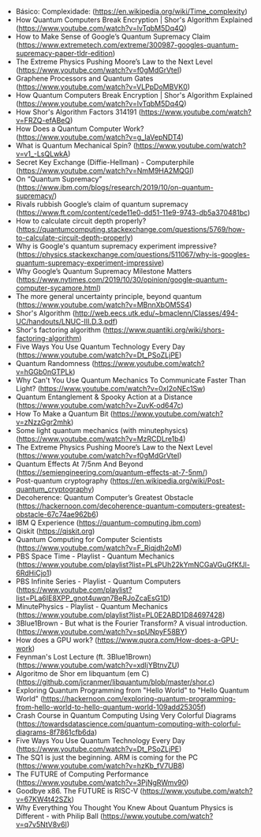 * Básico: Complexidade: (https://en.wikipedia.org/wiki/Time_complexity)
* How Quantum Computers Break Encryption | Shor's Algorithm Explained (https://www.youtube.com/watch?v=lvTqbM5Dq4Q)
* How to Make Sense of Google’s Quantum Supremacy Claim (https://www.extremetech.com/extreme/300987-googles-quantum-supremacy-paper-tldr-edition)
* The Extreme Physics Pushing Moore’s Law to the Next Level (https://www.youtube.com/watch?v=f0gMdGrVteI)
* Graphene Processors and Quantum Gates (https://www.youtube.com/watch?v=VLPpDoMBVK0)
* How Quantum Computers Break Encryption | Shor's Algorithm Explained (https://www.youtube.com/watch?v=lvTqbM5Dq4Q)
* How Shor's Algorithm Factors 314191 (https://www.youtube.com/watch?v=FRZQ-efABeQ)
* How Does a Quantum Computer Work? (https://www.youtube.com/watch?v=g_IaVepNDT4)
* What is Quantum Mechanical Spin? (https://www.youtube.com/watch?v=v1_-LsQLwkA)
* Secret Key Exchange (Diffie-Hellman) - Computerphile (https://www.youtube.com/watch?v=NmM9HA2MQGI)
* On “Quantum Supremacy” (https://www.ibm.com/blogs/research/2019/10/on-quantum-supremacy/)
* Rivals rubbish Google’s claim of quantum supremacy (https://www.ft.com/content/cede11e0-dd51-11e9-9743-db5a370481bc)
* How to calculate circuit depth properly? (https://quantumcomputing.stackexchange.com/questions/5769/how-to-calculate-circuit-depth-properly)
* Why is Google's quantum supremacy experiment impressive? (https://physics.stackexchange.com/questions/511067/why-is-googles-quantum-supremacy-experiment-impressive)
* Why Google’s Quantum Supremacy Milestone Matters (https://www.nytimes.com/2019/10/30/opinion/google-quantum-computer-sycamore.html)
* The more general uncertainty principle, beyond quantum (https://www.youtube.com/watch?v=MBnnXbOM5S4)
* Shor's Algorithm (http://web.eecs.utk.edu/~bmaclenn/Classes/494-UC/handouts/LNUC-III.D.3.pdf)
* Shor's factoring algorithm (https://www.quantiki.org/wiki/shors-factoring-algorithm)
* Five Ways You Use Quantum Technology Every Day (https://www.youtube.com/watch?v=Dt_PSoZLjPE)
* Quantum Randomness (https://www.youtube.com/watch?v=hGGb0nGTPLk)
* Why Can't You Use Quantum Mechanics To Communicate Faster Than Light? (https://www.youtube.com/watch?v=0xI2oNEc1Sw)
* Quantum Entanglement & Spooky Action at a Distance (https://www.youtube.com/watch?v=ZuvK-od647c)
* How To Make a Quantum Bit (https://www.youtube.com/watch?v=zNzzGgr2mhk)
* Some light quantum mechanics (with minutephysics) (https://www.youtube.com/watch?v=MzRCDLre1b4)
* The Extreme Physics Pushing Moore’s Law to the Next Level (https://www.youtube.com/watch?v=f0gMdGrVteI)
* Quantum Effects At 7/5nm And Beyond (https://semiengineering.com/quantum-effects-at-7-5nm/)
* Post-quantum cryptography (https://en.wikipedia.org/wiki/Post-quantum_cryptography)
* Decoherence: Quantum Computer’s Greatest Obstacle (https://hackernoon.com/decoherence-quantum-computers-greatest-obstacle-67c74ae962b6)
* IBM Q Experience (https://quantum-computing.ibm.com)
* Qiskit (https://qiskit.org)
* Quantum Computing for Computer Scientists (https://www.youtube.com/watch?v=F_Riqjdh2oM)
* PBS Space Time - Playlist - Quantum Mechanics (https://www.youtube.com/playlist?list=PLsPUh22kYmNCGaVGuGfKfJl-6RdHiCjo1)
* PBS Infinite Series - Playlist - Quantum Computers
(https://www.youtube.com/playlist?list=PLa6IE8XPP_gnot4uwqn7BeRJoZcaEsG1D)
* MinutePhysics - Playlist - Quantum Mechanics (https://www.youtube.com/playlist?list=PL0E2ABD1D84697428)
* 3Blue1Brown - But what is the Fourier Transform? A visual introduction. (https://www.youtube.com/watch?v=spUNpyF58BY)
* How does a GPU work? (https://www.quora.com/How-does-a-GPU-work)
* Feynman's Lost Lecture (ft. 3Blue1Brown) (https://www.youtube.com/watch?v=xdIjYBtnvZU)
* Algoritmo de Shor em libquantum (em C) (https://github.com/jcranmer/libquantum/blob/master/shor.c)
* Exploring Quantum Programming from "Hello World" to "Hello Quantum World" (https://hackernoon.com/exploring-quantum-programming-from-hello-world-to-hello-quantum-world-109add25305f)
* Crash Course in Quantum Computing Using Very Colorful Diagrams (https://towardsdatascience.com/quantum-computing-with-colorful-diagrams-8f7861cfb6da)
* Five Ways You Use Quantum Technology Every Day (https://www.youtube.com/watch?v=Dt_PSoZLjPE)
* The SQ1 is just the beginning. ARM is coming for the PC (https://www.youtube.com/watch?v=hzKb_fV7UB8)
* The FUTURE of Computing Performance (https://www.youtube.com/watch?v=3PjNgRWmv90)
* Goodbye x86. The FUTURE is RISC-V (https://www.youtube.com/watch?v=67KW4t42SZk)
* Why Everything You Thought You Knew About Quantum Physics is Different - with Philip Ball (https://www.youtube.com/watch?v=q7v5NtV8v6I)
